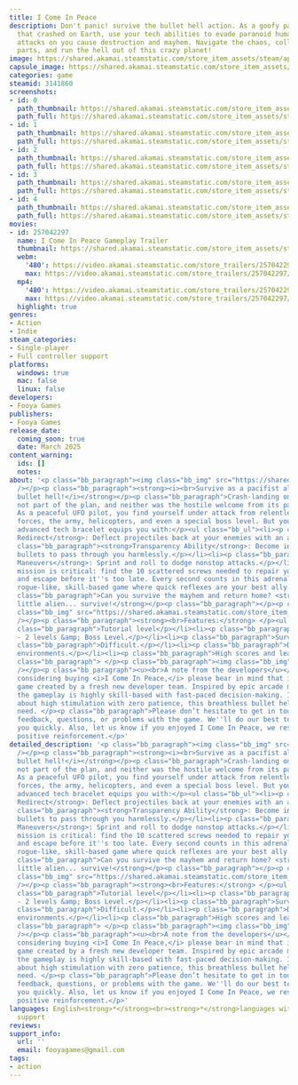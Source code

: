 ```yaml
---
title: I Come In Peace
description: Don't panic! survive the bullet hell action. As a goofy pacifist alien
  that crashed on Earth, use your tech abilities to evade paranoid humans whose deadly
  attacks on you cause destruction and mayhem. Navigate the chaos, collect your spaceship
  parts, and run the hell out of this crazy planet!
image: https://shared.akamai.steamstatic.com/store_item_assets/steam/apps/3141860/header.jpg?t=1733052434
capsule_image: https://shared.akamai.steamstatic.com/store_item_assets/steam/apps/3141860/c052a258330757bb6cf2f0d964786e774c442e94/capsule_231x87.jpg?t=1733052434
categories: game
steamid: 3141860
screenshots:
- id: 0
  path_thumbnail: https://shared.akamai.steamstatic.com/store_item_assets/steam/apps/3141860/ss_7159b3a75f332502a749962f2158bebb8e17f0b1.600x338.jpg?t=1733052434
  path_full: https://shared.akamai.steamstatic.com/store_item_assets/steam/apps/3141860/ss_7159b3a75f332502a749962f2158bebb8e17f0b1.1920x1080.jpg?t=1733052434
- id: 1
  path_thumbnail: https://shared.akamai.steamstatic.com/store_item_assets/steam/apps/3141860/ss_f1a6ed84ec02d75f544f80c28b0d1f2b7a8ab549.600x338.jpg?t=1733052434
  path_full: https://shared.akamai.steamstatic.com/store_item_assets/steam/apps/3141860/ss_f1a6ed84ec02d75f544f80c28b0d1f2b7a8ab549.1920x1080.jpg?t=1733052434
- id: 2
  path_thumbnail: https://shared.akamai.steamstatic.com/store_item_assets/steam/apps/3141860/ss_e7815c2e39064ed24fe80147efa422ed25654eb2.600x338.jpg?t=1733052434
  path_full: https://shared.akamai.steamstatic.com/store_item_assets/steam/apps/3141860/ss_e7815c2e39064ed24fe80147efa422ed25654eb2.1920x1080.jpg?t=1733052434
- id: 3
  path_thumbnail: https://shared.akamai.steamstatic.com/store_item_assets/steam/apps/3141860/ss_1f2f4a842abbfe8d652af49eb5ae1e74d7533ff8.600x338.jpg?t=1733052434
  path_full: https://shared.akamai.steamstatic.com/store_item_assets/steam/apps/3141860/ss_1f2f4a842abbfe8d652af49eb5ae1e74d7533ff8.1920x1080.jpg?t=1733052434
- id: 4
  path_thumbnail: https://shared.akamai.steamstatic.com/store_item_assets/steam/apps/3141860/ss_ef4c07a70be52e7a99d37b2dbb424f9f47f0cdd2.600x338.jpg?t=1733052434
  path_full: https://shared.akamai.steamstatic.com/store_item_assets/steam/apps/3141860/ss_ef4c07a70be52e7a99d37b2dbb424f9f47f0cdd2.1920x1080.jpg?t=1733052434
movies:
- id: 257042297
  name: I Come In Peace Gameplay Trailer
  thumbnail: https://shared.akamai.steamstatic.com/store_item_assets/steam/apps/257042297/2ea4797c3d9bad0a12806bbe49f8fcbe9576cb9f/movie_600x337.jpg?t=1728559919
  webm:
    '480': https://video.akamai.steamstatic.com/store_trailers/257042297/movie480_vp9.webm?t=1728559919
    max: https://video.akamai.steamstatic.com/store_trailers/257042297/movie_max_vp9.webm?t=1728559919
  mp4:
    '480': https://video.akamai.steamstatic.com/store_trailers/257042297/movie480.mp4?t=1728559919
    max: https://video.akamai.steamstatic.com/store_trailers/257042297/movie_max.mp4?t=1728559919
  highlight: true
genres:
- Action
- Indie
steam_categories:
- Single-player
- Full controller support
platforms:
  windows: true
  mac: false
  linux: false
developers:
- Fooya Games
publishers:
- Fooya Games
release_date:
  coming_soon: true
  date: March 2025
content_warning:
  ids: []
  notes:
about: '<p class="bb_paragraph"><img class="bb_img" src="https://shared.akamai.steamstatic.com/store_item_assets/steam/apps/3141860/extras/About_Giff.gif?t=1733052434"
  /></p><p class="bb_paragraph"><strong><i><br>Survive as a pacifist alien in a chaotic
  bullet hell!</i></strong></p><p class="bb_paragraph">Crash-landing on Earth was
  not part of the plan, and neither was the hostile welcome from its paranoid inhabitants.
  As a peaceful UFO pilot, you find yourself under attack from relentless mobs, police
  forces, the army, helicopters, and even a special boss level. But you''re not defenseless—your
  advanced tech bracelet equips you with:</p><ul class="bb_ul"><li><p class="bb_paragraph"><strong>Shield
  Redirect</strong>: Deflect projectiles back at your enemies with an awesome shield.</p></li><li><p
  class="bb_paragraph"><strong>Transparency Ability</strong>: Become intangible, allowing
  bullets to pass through you harmlessly.</p></li><li><p class="bb_paragraph"><strong>Agile
  Maneuvers</strong>: Sprint and roll to dodge nonstop attacks.</p></li></ul><p class="bb_paragraph">Your
  mission is critical: find the 10 scattered screws needed to repair your spaceship
  and escape before it''s too late. Every second counts in this adrenaline-pumping,
  rogue-like, skill-based game where quick reflexes are your best ally.</p><p class="bb_paragraph"></p><p
  class="bb_paragraph">Can you survive the mayhem and return home? <strong>Survive,
  little alien... survive!</strong></p><p class="bb_paragraph"></p><p class="bb_paragraph"><img
  class="bb_img" src="https://shared.akamai.steamstatic.com/store_item_assets/steam/apps/3141860/extras/Surv_Final_Giff.gif?t=1733052434"
  /></p><p class="bb_paragraph"><strong><br>Features:</strong> </p><ul class="bb_ul"><li><p
  class="bb_paragraph">Tutorial level</p></li><li><p class="bb_paragraph">Escape mode
  - 2 levels &amp; Boss Level.</p></li><li><p class="bb_paragraph">Survival mode.</p></li><li><p
  class="bb_paragraph">Difficult.</p></li><li><p class="bb_paragraph">Destructible
  environments.</p></li><li><p class="bb_paragraph">High scores and leaderboards.</p></li></ul><p
  class="bb_paragraph"> </p><p class="bb_paragraph"><img class="bb_img" src="https://shared.akamai.steamstatic.com/store_item_assets/steam/apps/3141860/extras/Skill_Giff_Final.gif?t=1733052434"
  /></p><p class="bb_paragraph"><u><br>A note from the developers</u></p><p class="bb_paragraph">When
  considering buying <i>I Come In Peace,</i> please bear in mind that it is a small
  game created by a fresh new developer team. Inspired by epic arcade machine games,
  the gameplay is highly skill-based with fast-paced decision-making. If you''re all
  about high stimulation with zero patience, this breathless bullet hell is what you
  need. </p><p class="bb_paragraph">Please don’t hesitate to get in touch if you have
  feedback, questions, or problems with the game. We''ll do our best to get back to
  you quickly. Also, let us know if you enjoyed I Come In Peace, we respond well to
  positive reinforcement.</p>'
detailed_description: '<p class="bb_paragraph"><img class="bb_img" src="https://shared.akamai.steamstatic.com/store_item_assets/steam/apps/3141860/extras/About_Giff.gif?t=1733052434"
  /></p><p class="bb_paragraph"><strong><i><br>Survive as a pacifist alien in a chaotic
  bullet hell!</i></strong></p><p class="bb_paragraph">Crash-landing on Earth was
  not part of the plan, and neither was the hostile welcome from its paranoid inhabitants.
  As a peaceful UFO pilot, you find yourself under attack from relentless mobs, police
  forces, the army, helicopters, and even a special boss level. But you''re not defenseless—your
  advanced tech bracelet equips you with:</p><ul class="bb_ul"><li><p class="bb_paragraph"><strong>Shield
  Redirect</strong>: Deflect projectiles back at your enemies with an awesome shield.</p></li><li><p
  class="bb_paragraph"><strong>Transparency Ability</strong>: Become intangible, allowing
  bullets to pass through you harmlessly.</p></li><li><p class="bb_paragraph"><strong>Agile
  Maneuvers</strong>: Sprint and roll to dodge nonstop attacks.</p></li></ul><p class="bb_paragraph">Your
  mission is critical: find the 10 scattered screws needed to repair your spaceship
  and escape before it''s too late. Every second counts in this adrenaline-pumping,
  rogue-like, skill-based game where quick reflexes are your best ally.</p><p class="bb_paragraph"></p><p
  class="bb_paragraph">Can you survive the mayhem and return home? <strong>Survive,
  little alien... survive!</strong></p><p class="bb_paragraph"></p><p class="bb_paragraph"><img
  class="bb_img" src="https://shared.akamai.steamstatic.com/store_item_assets/steam/apps/3141860/extras/Surv_Final_Giff.gif?t=1733052434"
  /></p><p class="bb_paragraph"><strong><br>Features:</strong> </p><ul class="bb_ul"><li><p
  class="bb_paragraph">Tutorial level</p></li><li><p class="bb_paragraph">Escape mode
  - 2 levels &amp; Boss Level.</p></li><li><p class="bb_paragraph">Survival mode.</p></li><li><p
  class="bb_paragraph">Difficult.</p></li><li><p class="bb_paragraph">Destructible
  environments.</p></li><li><p class="bb_paragraph">High scores and leaderboards.</p></li></ul><p
  class="bb_paragraph"> </p><p class="bb_paragraph"><img class="bb_img" src="https://shared.akamai.steamstatic.com/store_item_assets/steam/apps/3141860/extras/Skill_Giff_Final.gif?t=1733052434"
  /></p><p class="bb_paragraph"><u><br>A note from the developers</u></p><p class="bb_paragraph">When
  considering buying <i>I Come In Peace,</i> please bear in mind that it is a small
  game created by a fresh new developer team. Inspired by epic arcade machine games,
  the gameplay is highly skill-based with fast-paced decision-making. If you''re all
  about high stimulation with zero patience, this breathless bullet hell is what you
  need. </p><p class="bb_paragraph">Please don’t hesitate to get in touch if you have
  feedback, questions, or problems with the game. We''ll do our best to get back to
  you quickly. Also, let us know if you enjoyed I Come In Peace, we respond well to
  positive reinforcement.</p>'
languages: English<strong>*</strong><br><strong>*</strong>languages with full audio
  support
reviews:
support_info:
  url: ''
  email: fooyagames@gmail.com
tags:
- action
---
```


